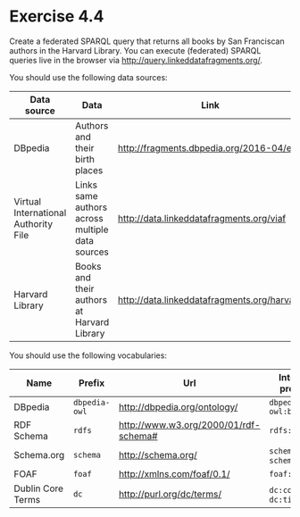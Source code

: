 # Exercise 4.4

Create a federated SPARQL query that returns all books by San Franciscan authors in the Harvard Library. You can
execute (federated) SPARQL queries live in the browser via <http://query.linkeddatafragments.org/>.

You should use the following data sources:

| Data source                          | Data                                            | Link                                          |
| ------------------------------------ | ----------------------------------------------- | --------------------------------------------- |
| DBpedia                              | Authors and their birth places                  | <http://fragments.dbpedia.org/2016-04/en>     |
| Virtual International Authority File | Links same authors across multiple data sources | <http://data.linkeddatafragments.org/viaf>    |
| Harvard Library                      | Books and their authors at Harvard Library      | <http://data.linkeddatafragments.org/harvard> |

You should use the following vocabularies:

| Name              | Prefix        | Url                                     | Interesting properties         |
| ----------------- | ------------- | --------------------------------------- | ------------------------------ |
| DBpedia           | `dbpedia-owl` | <http://dbpedia.org/ontology/>          | `dbpedia-owl:birthPlace`       |
| RDF Schema        | `rdfs`        | <http://www.w3.org/2000/01/rdf-schema#> | `rdfs:label`                   |
| Schema.org        | `schema`      | <http://schema.org/>                    | `schema:sameAs`, `schema:name` |
| FOAF              | `foaf`        | <http://xmlns.com/foaf/0.1/>            | `foaf:name`                    |
| Dublin Core Terms | `dc`          | <http://purl.org/dc/terms/>             | `dc:contributor`, `dc:title`   |
